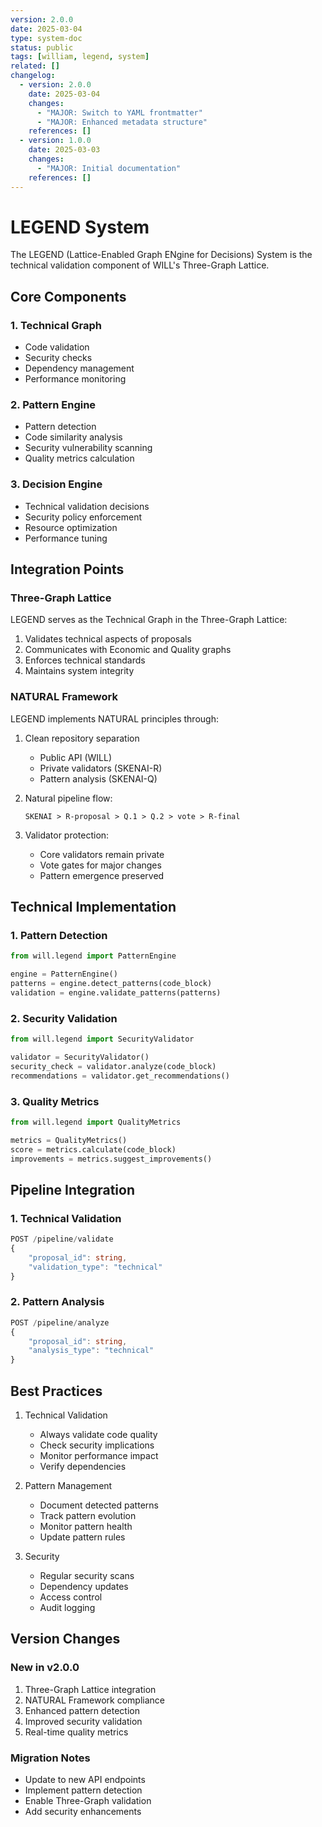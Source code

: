 ```yaml
---
version: 2.0.0
date: 2025-03-04
type: system-doc
status: public
tags: [william, legend, system]
related: []
changelog:
  - version: 2.0.0
    date: 2025-03-04
    changes:
      - "MAJOR: Switch to YAML frontmatter"
      - "MAJOR: Enhanced metadata structure"
    references: []
  - version: 1.0.0
    date: 2025-03-03
    changes:
      - "MAJOR: Initial documentation"
    references: []
---
```

# LEGEND System

The LEGEND (Lattice-Enabled Graph ENgine for Decisions) System is the technical validation component of WILL's Three-Graph Lattice.

## Core Components

### 1. Technical Graph
- Code validation
- Security checks
- Dependency management
- Performance monitoring

### 2. Pattern Engine
- Pattern detection
- Code similarity analysis
- Security vulnerability scanning
- Quality metrics calculation

### 3. Decision Engine
- Technical validation decisions
- Security policy enforcement
- Resource optimization
- Performance tuning

## Integration Points

### Three-Graph Lattice
LEGEND serves as the Technical Graph in the Three-Graph Lattice:
1. Validates technical aspects of proposals
2. Communicates with Economic and Quality graphs
3. Enforces technical standards
4. Maintains system integrity

### NATURAL Framework
LEGEND implements NATURAL principles through:
1. Clean repository separation
   - Public API (WILL)
   - Private validators (SKENAI-R)
   - Pattern analysis (SKENAI-Q)

2. Natural pipeline flow:
   ```
   SKENAI > R-proposal > Q.1 > Q.2 > vote > R-final
   ```

3. Validator protection:
   - Core validators remain private
   - Vote gates for major changes
   - Pattern emergence preserved

## Technical Implementation

### 1. Pattern Detection
```python
from will.legend import PatternEngine

engine = PatternEngine()
patterns = engine.detect_patterns(code_block)
validation = engine.validate_patterns(patterns)
```

### 2. Security Validation
```python
from will.legend import SecurityValidator

validator = SecurityValidator()
security_check = validator.analyze(code_block)
recommendations = validator.get_recommendations()
```

### 3. Quality Metrics
```python
from will.legend import QualityMetrics

metrics = QualityMetrics()
score = metrics.calculate(code_block)
improvements = metrics.suggest_improvements()
```

## Pipeline Integration

### 1. Technical Validation
```typescript
POST /pipeline/validate
{
    "proposal_id": string,
    "validation_type": "technical"
}
```

### 2. Pattern Analysis
```typescript
POST /pipeline/analyze
{
    "proposal_id": string,
    "analysis_type": "technical"
}
```

## Best Practices

1. Technical Validation
   - Always validate code quality
   - Check security implications
   - Monitor performance impact
   - Verify dependencies

2. Pattern Management
   - Document detected patterns
   - Track pattern evolution
   - Monitor pattern health
   - Update pattern rules

3. Security
   - Regular security scans
   - Dependency updates
   - Access control
   - Audit logging

## Version Changes

### New in v2.0.0
1. Three-Graph Lattice integration
2. NATURAL Framework compliance
3. Enhanced pattern detection
4. Improved security validation
5. Real-time quality metrics

### Migration Notes
- Update to new API endpoints
- Implement pattern detection
- Enable Three-Graph validation
- Add security enhancements